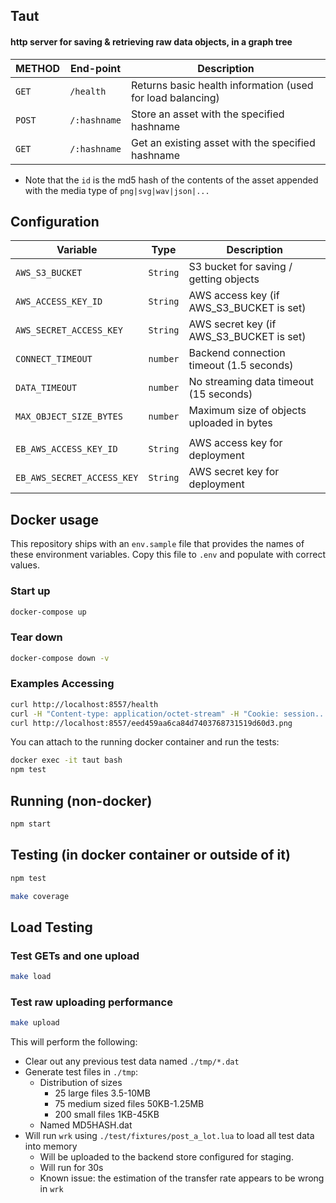 ## Taut
#### http server for saving & retrieving raw data objects, in a graph tree



| METHOD | End-point    | Description                                 |
| ------ | ------------ | ------------------------------------------- |
| `GET`  | `/health`    | Returns basic health information (used for load balancing)  |
| `POST` | `/:hashname` | Store an asset with the specified hashname            |
| `GET`  | `/:hashname` | Get an existing asset with the specified hashname     |

* Note that the `id` is the md5 hash of the contents of the asset appended with the media type of `png|svg|wav|json|...`

## Configuration
| Variable                   | Type     | Description                                 |
| -------------------------- | -------- | ------------------------------------------- |
| `AWS_S3_BUCKET`            | `String` | S3 bucket for saving / getting objects      |
| `AWS_ACCESS_KEY_ID`        | `String` | AWS access key (if AWS_S3_BUCKET is set)    | 
| `AWS_SECRET_ACCESS_KEY`    | `String` | AWS secret key (if AWS_S3_BUCKET is set)    |
| `CONNECT_TIMEOUT`          | `number` | Backend connection timeout (1.5 seconds)    |
| `DATA_TIMEOUT`             | `number` | No streaming data timeout (15 seconds)      |
| `MAX_OBJECT_SIZE_BYTES`    | `number` | Maximum size of objects uploaded in bytes   |
|                            |          |                                             |
| `EB_AWS_ACCESS_KEY_ID`     | `String` | AWS access key for deployment               |
| `EB_AWS_SECRET_ACCESS_KEY` | `String` | AWS secret key for deployment               |


## Docker usage
This repository ships with an `env.sample` file that provides the names of these environment variables. Copy this file to `.env` and populate with correct values.

### Start up

```bash
docker-compose up
```

### Tear down

```bash
docker-compose down -v
```

### Examples Accessing

```bash
curl http://localhost:8557/health
curl -H "Content-type: application/octet-stream" -H "Cookie: session..."--data-binary @a.png http://localhost:8557/eed459aa6ca84d7403768731519d60d3.png
curl http://localhost:8557/eed459aa6ca84d7403768731519d60d3.png
```

You can attach to the running docker container and run the tests:

```bash
docker exec -it taut bash
npm test
```

## Running (non-docker)
```bash
npm start
```

## Testing (in docker container or outside of it)
```bash
npm test
```

```bash
make coverage
```

## Load Testing

### Test GETs and one upload
```bash
make load
```

### Test raw uploading performance
```bash
make upload
```

This will perform the following:
* Clear out any previous test data named `./tmp/*.dat`
* Generate test files in `./tmp`:
  * Distribution of sizes
    * 25 large files 3.5-10MB
    * 75 medium sized files 50KB-1.25MB
    * 200 small files 1KB-45KB 
  * Named MD5HASH.dat
* Will run `wrk` using `./test/fixtures/post_a_lot.lua` to load all test data into memory
  * Will be uploaded to the backend store configured for staging.
  * Will run for 30s
  * Known issue: the estimation of the transfer rate appears to be wrong in `wrk`
  

